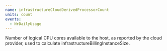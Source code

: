 ```yaml
---
name: infrastructureCloudDerivedProcessorCount
units: count
events:
  - NrDailyUsage
---
```


Number of logical CPU cores available to the host, as reported by the cloud provider, used to calculate infrastructureBillingInstanceSize.